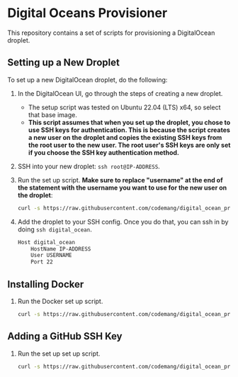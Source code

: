 Digital Oceans Provisioner
=

This repository contains a set of scripts for provisioning a DigitalOcean droplet.

## Setting up a New Droplet

To set up a new DigitalOcean droplet, do the following:

1. In the DigitalOcean UI, go through the steps of creating a new droplet.
    - The setup script was tested on Ubuntu 22.04 (LTS) x64, so select that base
      image.
    - **This script assumes that when you set up the droplet, you chose to use SSH
      keys for authentication. This is because the script creates a new user on
      the droplet and copies the existing SSH keys from the root user to the new
      user. The root user's SSH keys are only set if you choose the SSH key
      authentication method.**

1. SSH into your new droplet: `ssh root@IP-ADDRESS`.

1. Run the set up script. **Make sure to replace "username" at the end of the
  statement with the username you want to use for the new user on the droplet**:

    ```bash
    curl -s https://raw.githubusercontent.com/codemang/digital_ocean_provisioner/master/setup_new_droplet.sh | bash -s new_username
    ```

1. Add the droplet to your SSH config. Once you do that, you can ssh in by doing
   `ssh digital_ocean`.

    ```bash
    Host digital_ocean
        HostName IP-ADDRESS
        User USERNAME
        Port 22
    ```

## Installing Docker

1. Run the Docker set up script.

    ```bash
    curl -s https://raw.githubusercontent.com/codemang/digital_ocean_provisioner/master/setup_docker.sh | bash
    ```

## Adding a GitHub SSH Key

1. Run the set up set up script.

    ```bash
    curl -s https://raw.githubusercontent.com/codemang/digital_ocean_provisioner/master/setup_github_ssh_key.sh | bash
    ```
